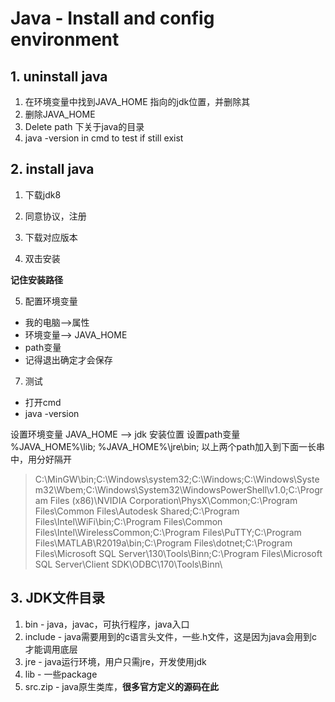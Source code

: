 # Java - Install and config environment
## 1. uninstall java
1. 在环境变量中找到JAVA_HOME 指向的jdk位置，并删除其
2. 删除JAVA_HOME
3. Delete path 下关于java的目录
4. java -version in cmd to test if still exist

## 2. install java
1. 下载jdk8

2. 同意协议，注册

3. 下载对应版本

4. 双击安装

  **记住安装路径**

5. 配置环境变量
  - 我的电脑-->属性
  - 环境变量--> JAVA_HOME
  - path变量
  - 记得退出确定才会保存
7. 测试
  - 打开cmd
  - java -version


设置环境变量
JAVA_HOME --> jdk 安装位置
设置path变量
%JAVA_HOME%\lib;
%JAVA_HOME%\jre\bin;
以上两个path加入到下面一长串中，用分好隔开
>  C:\MinGW\bin;C:\Windows\system32;C:\Windows;C:\Windows\System32\Wbem;C:\Windows\System32\WindowsPowerShell\v1.0\;C:\Program Files (x86)\NVIDIA Corporation\PhysX\Common;C:\Program Files\Common Files\Autodesk Shared\;C:\Program Files\Intel\WiFi\bin\;C:\Program Files\Common Files\Intel\WirelessCommon\;C:\Program Files\PuTTY\;C:\Program Files\MATLAB\R2019a\bin;C:\Program Files\dotnet\;C:\Program Files\Microsoft SQL Server\130\Tools\Binn\;C:\Program Files\Microsoft SQL Server\Client SDK\ODBC\170\Tools\Binn\

## 3. JDK文件目录
1. bin - java，javac，可执行程序，java入口
2. include - java需要用到的c语言头文件，一些.h文件，这是因为java会用到c 才能调用底层
3. jre - java运行环境，用户只需jre，开发使用jdk
4. lib - 一些package
5. src.zip - java原生类库，**很多官方定义的源码在此**
